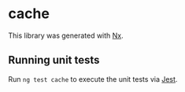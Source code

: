 # cache

This library was generated with [Nx](https://nx.dev).

## Running unit tests

Run `ng test cache` to execute the unit tests via [Jest](https://jestjs.io).
